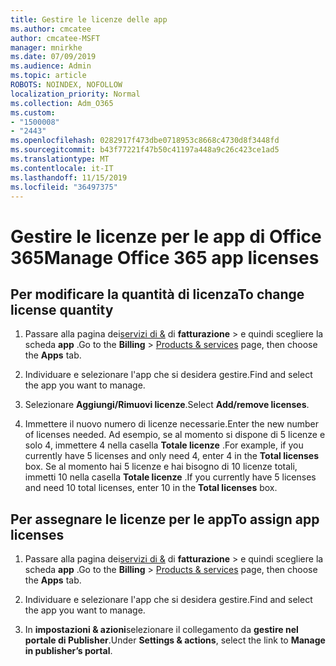 ```yaml
---
title: Gestire le licenze delle app
ms.author: cmcatee
author: cmcatee-MSFT
manager: mnirkhe
ms.date: 07/09/2019
ms.audience: Admin
ms.topic: article
ROBOTS: NOINDEX, NOFOLLOW
localization_priority: Normal
ms.collection: Adm_O365
ms.custom:
- "1500008"
- "2443"
ms.openlocfilehash: 0282917f473dbe0718953c8668c4730d8f3448fd
ms.sourcegitcommit: b43f77221f47b50c41197a448a9c26c423ce1ad5
ms.translationtype: MT
ms.contentlocale: it-IT
ms.lasthandoff: 11/15/2019
ms.locfileid: "36497375"
---
```

# <a name="manage-office-365-app-licenses"></a><span data-ttu-id="e5c34-102">Gestire le licenze per le app di Office 365</span><span class="sxs-lookup"><span data-stu-id="e5c34-102">Manage Office 365 app licenses</span></span>

## <a name="to-change-license-quantity"></a><span data-ttu-id="e5c34-103">Per modificare la quantità di licenza</span><span class="sxs-lookup"><span data-stu-id="e5c34-103">To change license quantity</span></span>

1. <span data-ttu-id="e5c34-104">Passare alla pagina dei[servizi di &](https://go.microsoft.com/fwlink/p/?linkid=842054) di **fatturazione** > e quindi scegliere la scheda **app** .</span><span class="sxs-lookup"><span data-stu-id="e5c34-104">Go to the **Billing** > [Products & services](https://go.microsoft.com/fwlink/p/?linkid=842054) page, then choose the **Apps** tab.</span></span>

2. <span data-ttu-id="e5c34-105">Individuare e selezionare l'app che si desidera gestire.</span><span class="sxs-lookup"><span data-stu-id="e5c34-105">Find and select the app you want to manage.</span></span>  

3. <span data-ttu-id="e5c34-106">Selezionare **Aggiungi/Rimuovi licenze**.</span><span class="sxs-lookup"><span data-stu-id="e5c34-106">Select **Add/remove licenses**.</span></span>

4. <span data-ttu-id="e5c34-107">Immettere il nuovo numero di licenze necessarie.</span><span class="sxs-lookup"><span data-stu-id="e5c34-107">Enter the new number of licenses needed.</span></span> <span data-ttu-id="e5c34-108">Ad esempio, se al momento si dispone di 5 licenze e solo 4, immettere 4 nella casella **Totale licenze** .</span><span class="sxs-lookup"><span data-stu-id="e5c34-108">For example, if you currently have 5 licenses and only need 4, enter 4 in the **Total licenses** box.</span></span> <span data-ttu-id="e5c34-109">Se al momento hai 5 licenze e hai bisogno di 10 licenze totali, immetti 10 nella casella **Totale licenze** .</span><span class="sxs-lookup"><span data-stu-id="e5c34-109">If you currently have 5 licenses and need 10 total licenses, enter 10 in the **Total licenses** box.</span></span>

## <a name="to-assign-app-licenses"></a><span data-ttu-id="e5c34-110">Per assegnare le licenze per le app</span><span class="sxs-lookup"><span data-stu-id="e5c34-110">To assign app licenses</span></span>

1. <span data-ttu-id="e5c34-111">Passare alla pagina dei[servizi di &](https://go.microsoft.com/fwlink/p/?linkid=842054) di **fatturazione** > e quindi scegliere la scheda **app** .</span><span class="sxs-lookup"><span data-stu-id="e5c34-111">Go to the **Billing** > [Products & services](https://go.microsoft.com/fwlink/p/?linkid=842054) page, then choose the **Apps** tab.</span></span>

2. <span data-ttu-id="e5c34-112">Individuare e selezionare l'app che si desidera gestire.</span><span class="sxs-lookup"><span data-stu-id="e5c34-112">Find and select the app you want to manage.</span></span>  

3. <span data-ttu-id="e5c34-113">In **impostazioni & azioni**selezionare il collegamento da **gestire nel portale di Publisher**.</span><span class="sxs-lookup"><span data-stu-id="e5c34-113">Under **Settings & actions**, select the link to **Manage in publisher’s portal**.</span></span>